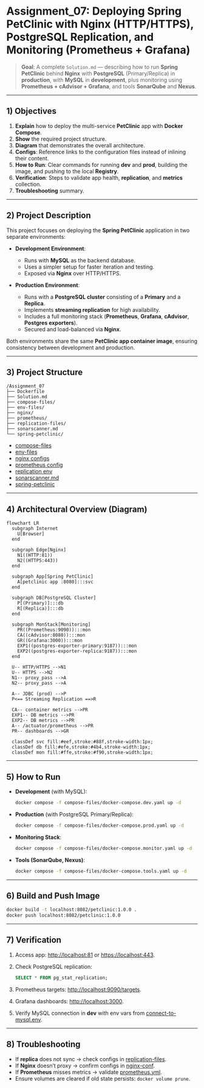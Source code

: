 # Assignment\_07: Deploying Spring PetClinic with Nginx (HTTP/HTTPS), PostgreSQL Replication, and Monitoring (Prometheus + Grafana)

> **Goal**: A complete `Solution.md` — describing how to run **Spring PetClinic** behind **Nginx** with **PostgreSQL** (Primary/Replica) in **production**, with **MySQL** in **development**, plus monitoring using **Prometheus + cAdvisor + Grafana**, and tools **SonarQube** and **Nexus**.

---

## 1) Objectives

1. **Explain** how to deploy the multi-service **PetClinic** app with **Docker Compose**.
2. **Show** the required project structure.
3. **Diagram** that demonstrates the overall architecture.
4. **Configs**: Reference links to the configuration files instead of inlining their content.
5. **How to Run**: Clear commands for running **dev** and **prod**, building the image, and pushing to the local **Registry**.
6. **Verification**: Steps to validate app health, **replication**, and **metrics** collection.
7. **Troubleshooting** summary.

---

## 2) Project Description

This project focuses on deploying the **Spring PetClinic** application in two separate environments:

* **Development Environment**:

  * Runs with **MySQL** as the backend database.
  * Uses a simpler setup for faster iteration and testing.
  * Exposed via **Nginx** over HTTP/HTTPS.

* **Production Environment**:

  * Runs with a **PostgreSQL cluster** consisting of a **Primary** and a **Replica**.
  * Implements **streaming replication** for high availability.
  * Includes a full monitoring stack (**Prometheus**, **Grafana**, **cAdvisor**, **Postgres exporters**).
  * Secured and load-balanced via **Nginx**.

Both environments share the same **PetClinic app container image**, ensuring consistency between development and production.

---

## 3) Project Structure

```
/Assignment_07
├── Dockerfile
├── Solution.md
├── compose-files/
├── env-files/
├── nginx/
├── prometheus/
├── replication-files/
├── sonarscanner.md
└── spring-petclinic/
```

* [compose-files](./compose-files/)
* [env-files](./env-files/)
* [nginx configs](./nginx/nginx-conf/)
* [prometheus config](./prometheus/)
* [replication env](./replication-files/)
* [sonarscanner.md](./sonarscanner.md)
* [spring-petclinic](./spring-petclinic/)

---

## 4) Architectural Overview (Diagram)

```mermaid
flowchart LR
  subgraph Internet
    U[Browser]
  end

  subgraph Edge[Nginx]
    N1((HTTP:81))
    N2((HTTPS:443))
  end

  subgraph App[Spring PetClinic]
    A[petclinic app :8080]:::svc
  end

  subgraph DB[PostgreSQL Cluster]
    P[(Primary)]:::db
    R[(Replica)]:::db
  end

  subgraph MonStack[Monitoring]
    PR((Prometheus:9090)):::mon
    CA((cAdvisor:8080)):::mon
    GR((Grafana:3000)):::mon
    EXP1((postgres-exporter-primary:9187)):::mon
    EXP2((postgres-exporter-replica:9187)):::mon
  end

  U-- HTTP/HTTPS -->N1
  U-- HTTPS -->N2
  N1-- proxy_pass -->A
  N2-- proxy_pass -->A

  A-- JDBC (prod) -->P
  P<== Streaming Replication ==>R

  CA-- container metrics -->PR
  EXP1-- DB metrics -->PR
  EXP2-- DB metrics -->PR
  A-- /actuator/prometheus -->PR
  PR-- dashboards -->GR

  classDef svc fill:#eef,stroke:#88f,stroke-width:1px;
  classDef db fill:#efe,stroke:#4b4,stroke-width:1px;
  classDef mon fill:#ffe,stroke:#f90,stroke-width:1px;
```

---

## 5) How to Run

* **Development** (with MySQL):

  ```bash
  docker compose -f compose-files/docker-compose.dev.yaml up -d
  ```

* **Production** (with PostgreSQL Primary/Replica):

  ```bash
  docker compose -f compose-files/docker-compose.prod.yaml up -d
  ```

* **Monitoring Stack**:

  ```bash
  docker compose -f compose-files/docker-compose.monitor.yaml up -d
  ```

* **Tools (SonarQube, Nexus)**:

  ```bash
  docker compose -f compose-files/docker-compose.tools.yaml up -d
  ```

---

## 6) Build and Push Image

```bash
docker build -t localhost:8082/petclinic:1.0.0 .
docker push localhost:8082/petclinic:1.0.0
```

---

## 7) Verification

1. Access app: [http://localhost:81](http://localhost:81) or [https://localhost:443](https://localhost:443).
2. Check PostgreSQL replication:

   ```sql
   SELECT * FROM pg_stat_replication;
   ```
3. Prometheus targets: [http://localhost:9090/targets](http://localhost:9090/targets).
4. Grafana dashboards: [http://localhost:3000](http://localhost:3000).
5. Verify MySQL connection in **dev** with env vars from [connect-to-mysql.env](./env-files/connect-to-mysql.env).

---

## 8) Troubleshooting

* If **replica** does not sync → check configs in [replication-files](./replication-files/).
* If **Nginx** doesn’t proxy → confirm configs in [nginx-conf](./nginx/nginx-conf/).
* If **Prometheus** misses metrics → validate [prometheus.yml](./prometheus/prometheus.yml).
* Ensure volumes are cleared if old state persists: `docker volume prune`.
